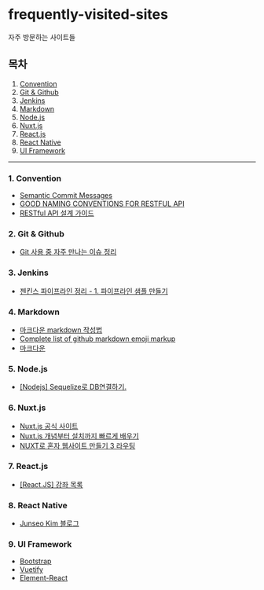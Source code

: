 # frequently-visited-sites
자주 방문하는 사이트들

## 목차
1. [Convention](#1-convention)
2. [Git & Github](#2-git--github)
3. [Jenkins](#3-jenkins)
4. [Markdown](#4-markdown)
5. [Node.js](#5-nodejs)
6. [Nuxt.js](#6-nuxtjs)
7. [React.js](#7-reactjs)
8. [React Native](#8-react-native)
9. [UI Framework](#9-ui-framework)
- - -
### 1. Convention
* [Semantic Commit Messages](https://gist.github.com/joshbuchea/6f47e86d2510bce28f8e7f42ae84c716)  
* [GOOD NAMING CONVENTIONS FOR RESTFUL API](https://medium.com/@md.sheeraz/good-naming-conventions-for-restful-api-985650e55e9e)  
* [RESTful API 설계 가이드](https://sanghaklee.tistory.com/m/57)
### 2. Git & Github
* [Git 사용 중 자주 만나는 이슈 정리](https://parksb.github.io/article/28.html)  
### 3. Jenkins
* [젠킨스 파이프라인 정리 - 1. 파이프라인 샘플 만들기](https://jojoldu.tistory.com/355)  
### 4. Markdown
* [마크다운 markdown 작성법](https://gist.github.com/ihoneymon/652be052a0727ad59601)  
* [Complete list of github markdown emoji markup](https://gist.github.com/rxaviers/7360908) 
* [마크다운](https://wikidocs.net/1678)
### 5. Node.js
* [[Nodejs] Sequelize로 DB연결하기.](https://alencion.tistory.com/48)  
### 6. Nuxt.js
* [Nuxt.js 공식 사이트](https://nuxtjs.org/guide)
* [Nuxt.js 개념부터 설치까지 빠르게 배우기](https://kdydesign.github.io/2019/04/10/nuxtjs-tutorial/)  
* [NUXT로 혼자 웹사이트 만들기 3 라우팅](https://fkkmemi.github.io/nuxt/nuxt-003-routing/)  
### 7. React.js
* [[React.JS] 강좌 목록](https://velopert.com/reactjs-tutorials)  
### 8. React Native
* [Junseo Kim 블로그](https://velog.io/@max9106?tag=react-native)  
### 9. UI Framework
* [Bootstrap](https://getbootstrap.com/docs/4.4/getting-started/introduction/)  
* [Vuetify](https://vuetifyjs.com/ko/getting-started/quick-start)  
* [Element-React](https://elemefe.github.io/element-react/#/en-US/quick-start)
